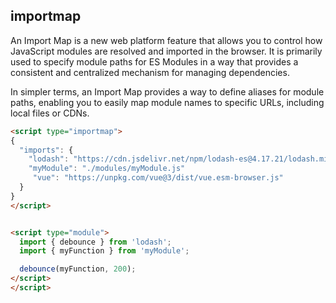 ## importmap

An Import Map is a new web platform feature that allows you to control how JavaScript modules are resolved and imported in the browser. 
It is primarily used to specify module paths for ES Modules in a way that provides a consistent and centralized mechanism for managing dependencies.

In simpler terms, an Import Map provides a way to define aliases for module paths, enabling you to easily map module names to specific URLs, including local files or CDNs.


```html
<script type="importmap">
{
  "imports": {
    "lodash": "https://cdn.jsdelivr.net/npm/lodash-es@4.17.21/lodash.min.js",
    "myModule": "./modules/myModule.js"
     "vue": "https://unpkg.com/vue@3/dist/vue.esm-browser.js"
  }
}
</script>


<script type="module">
  import { debounce } from 'lodash';
  import { myFunction } from 'myModule';

  debounce(myFunction, 200);
</script>
</script>
```